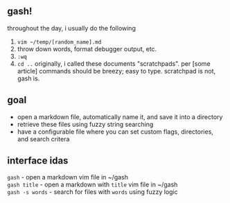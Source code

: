 ## gash!
throughout the day, i usually do the following
1. `vim ~/temp/[random_name].md`
2. throw down words, format debugger output, etc.
3. `:wq`
4. `cd ..`
originally, i called these documents "scratchpads". per [some article] commands should be breezy; easy to type. scratchpad is not, gash is.

## goal
- open a markdown file, automatically name it, and save it into a directory
- retrieve these files using fuzzy string searching
- have a configurable file where you can set custom flags, directories, and search critera

## interface idas
`gash` - open a markdown vim file in ~/gash  
`gash title` - open a markdown with `title` vim file in ~/gash  
`gash -s words` - search for files with `words` using fuzzy logic  


